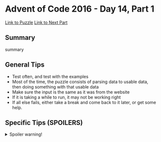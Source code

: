 # Advent of Code 2016 - Day 14, Part 1

[Link to Puzzle](https://adventofcode.com/2016/day/14)
[Link to Next Part](https://github.com/CodingAP/unofficial-aoc-syllabus/blob/main/years/2016/day14/part2.md)

## Summary
summary

## General Tips
- Test often, and test with the examples
- Most of the time, the puzzle consists of parsing data to usable data, then doing something with that usable data
- Make sure the input is the same as it was from the website
- If it is taking a while to run, it may not be working right
- If all else fails, either take a break and come back to it later, or get some help.

## Specific Tips (SPOILERS)
<details> <summary>Spoiler warning!</summary>

specific tips

</details>